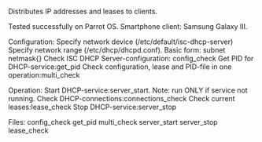 Distributes IP addresses and leases to clients.

Tested successfully on Parrot OS. Smartphone client: Samsung Galaxy III. 

Configuration:
Specify network device (/etc/default/isc-dhcp-server)
Specify network range (/etc/dhcp/dhcpd.conf). Basic form: subnet netmask{}
Check ISC DHCP Server-configuration: config_check
Get PID for DHCP-service:get_pid
Check configuration, lease and PID-file in one operation:multi_check

Operation:
Start DHCP-service:server_start. Note: run ONLY if service not running.
Check DHCP-connections:connections_check
Check current leases:lease_check
Stop DHCP-service:server_stop

Files:
config_check
get_pid
multi_check
server_start
server_stop
lease_check

